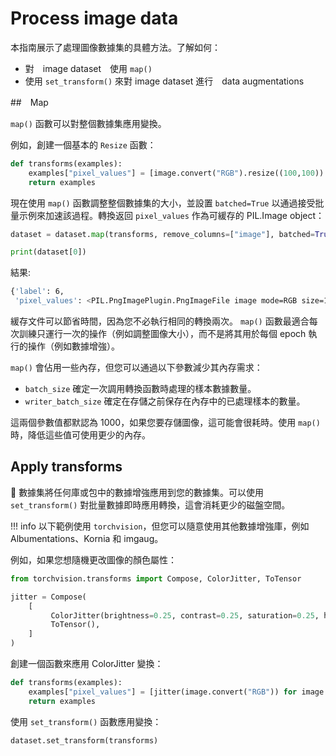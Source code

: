 # Process image data

本指南展示了處理圖像數據集的具體方法。了解如何：

- 對　image dataset　使用 `map()`
- 使用 `set_transform()` 來對 image dataset 進行　data augmentations

##　Map

`map()` 函數可以對整個數據集應用變換。

例如，創建一個基本的 `Resize` 函數：

```python
def transforms(examples):
    examples["pixel_values"] = [image.convert("RGB").resize((100,100)) for image in examples["image"]]
    return examples
```

現在使用 `map()` 函數調整整個數據集的大小，並設置 `batched=True` 以通過接受批量示例來加速該過程。轉換返回 `pixel_values` 作為可緩存的 PIL.Image object：

```python
dataset = dataset.map(transforms, remove_columns=["image"], batched=True)

print(dataset[0])
```

結果:

```bash
{'label': 6,
 'pixel_values': <PIL.PngImagePlugin.PngImageFile image mode=RGB size=100x100 at 0x7F058237BB10>}
```

緩存文件可以節省時間，因為您不必執行相同的轉換兩次。 `map()` 函數最適合每次訓練只運行一次的操作（例如調整圖像大小），而不是將其用於每個 epoch 執行的操作（例如數據增強）。

`map()` 會佔用一些內存，但您可以通過以下參數減少其內存需求：

- `batch_size` 確定一次調用轉換函數時處理的樣本數據數量。
- `writer_batch_size` 確定在存儲之前保存在內存中的已處理樣本的數量。

這兩個參數值都默認為 1000，如果您要存儲圖像，這可能會很耗時。使用 `map()` 時，降低這些值可使用更少的內存。

## Apply transforms

🤗 數據集將任何庫或包中的數據增強應用到您的數據集。可以使用 `set_transform()` 對批量數據即時應用轉換，這會消耗更少的磁盤空間。

!!! info
    以下範例使用 `torchvision`，但您可以隨意使用其他數據增強庫，例如 Albumentations、Kornia 和 imgaug。

例如，如果您想隨機更改圖像的顏色屬性：

```python
from torchvision.transforms import Compose, ColorJitter, ToTensor

jitter = Compose(
    [
         ColorJitter(brightness=0.25, contrast=0.25, saturation=0.25, hue=0.7),
         ToTensor(),
    ]
)
```

創建一個函數來應用 ColorJitter 變換：

```python
def transforms(examples):
    examples["pixel_values"] = [jitter(image.convert("RGB")) for image in examples["image"]]
    return examples
```

使用 `set_transform()` 函數應用變換：

```python
dataset.set_transform(transforms)
```
